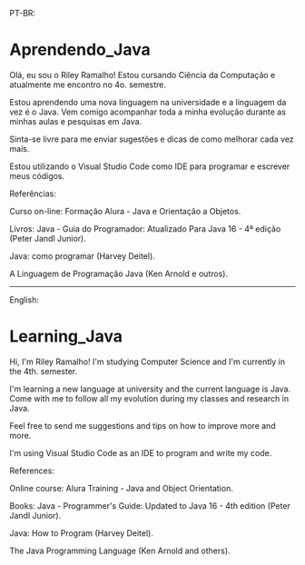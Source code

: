 PT-BR:
# Aprendendo_Java

Olá, eu sou o Riley Ramalho! Estou cursando Ciência da Computação e atualmente me encontro no 4o. semestre.

Estou aprendendo uma nova linguagem na universidade e a linguagem da vez é o Java. 
Vem comigo acompanhar toda a minha evolução durante as minhas aulas e pesquisas em Java.

Sinta-se livre para me enviar sugestões e dicas de como melhorar cada vez mais.

Estou utilizando o Visual Studio Code como IDE para programar e escrever meus códigos.

Referências:

Curso on-line:
Formação Alura - Java e Orientação a Objetos.


Livros:
Java - Guia do Programador: Atualizado Para Java 16 - 4ª edição (Peter Jandl Junior).

Java: como programar (Harvey Deitel).

A Linguagem de Programação Java (Ken Arnold e outros).

-----------------------------------------------------------------------------------------------------------------

English:

# Learning_Java

Hi, I'm Riley Ramalho! I'm studying Computer Science and I'm currently in the 4th. semester.

I'm learning a new language at university and the current language is Java.
Come with me to follow all my evolution during my classes and research in Java.

Feel free to send me suggestions and tips on how to improve more and more.

I'm using Visual Studio Code as an IDE to program and write my code.

References:

Online course:
Alura Training - Java and Object Orientation.


Books:
Java - Programmer's Guide: Updated to Java 16 - 4th edition (Peter Jandl Junior).

Java: How to Program (Harvey Deitel).

The Java Programming Language (Ken Arnold and others).
